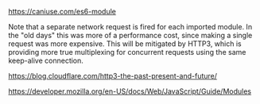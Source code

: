 https://caniuse.com/es6-module

Note that a separate network request is fired for each imported module. In the
"old days" this was more of a performance cost, since making a single request
was more expensive. This will be mitigated by HTTP3, which is providing more
true multiplexing for concurrent requests using the same keep-alive connection.

https://blog.cloudflare.com/http3-the-past-present-and-future/

https://developer.mozilla.org/en-US/docs/Web/JavaScript/Guide/Modules
